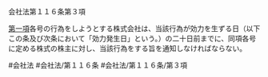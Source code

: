 会社法第１１６条第３項

[第一項](会社法＿＿＿＿第１１６条第１項)各号の行為をしようとする株式会社は、当該行為が効力を生ずる日（以下この条及び次条において「効力発生日」という。）の二十日前までに、同項各号に定める株式の株主に対し、当該行為をする旨を通知しなければならない。

#会社法
#会社法/第１１６条
#会社法/第１１６条/第３項
